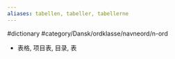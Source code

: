 ```yaml
---
aliases: tabellen, tabeller, tabellerne
---
```

#dictionary #category/Dansk/ordklasse/navneord/n-ord 
- 表格, 项目表, 目录, 表
